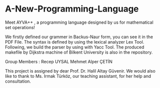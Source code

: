 # A-New-Programming-Language
Meet AYVA++ , a programming language designed by us for mathematical set operations! 

We firstly defined our grammer in Backus-Naur form, you can see it in the PDF File. The syntax is defined by using the lexical analyzer Lex Tool. Following, we build the parser by using with Yacc Tool. The produced makefile by Dijkstra machine of Bilkent University is also in the repository.

Group Members :
Recep UYSAL
Mehmet Alper ÇETİN

This project is assigned by dear Prof. Dr. Halil Altay Güvenir. We would also like to thank to Ms. Irmak Türköz, our teaching assistant, for her help and consultation.
